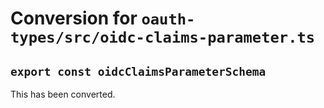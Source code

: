 # Conversion for `oauth-types/src/oidc-claims-parameter.ts`

## `export const oidcClaimsParameterSchema`

This has been converted.
